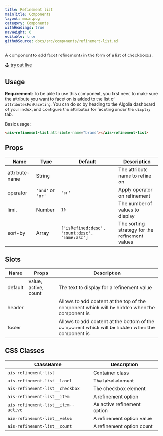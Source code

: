 ```yaml
---
title: Refinement list
mainTitle: Components
layout: main.pug
category: Components
withHeadings: true
navWeight: 6
editable: true
githubSource: docs/src/components/refinement-list.md
---
```


A component to add facet refinements in the form of a list of checkboxes.

<a class="btn btn-static-theme" href="stories/?selectedKind=RefinementList">🕹 try out live</a>

## Usage

**Requirement**: To be able to use this component, you first need to make sure the attribute you want to facet on is added to the list of `attributesForFaceting`. You can do so by heading to the Algolia dashboard of your index, and configure the attributes for faceting under the `display` tab.

Basic usage:

```html
<ais-refinement-list attribute-name="brand"></ais-refinement-list>
```

## Props

| Name           | Type              | Default                                        | Description                                    |
|----------------|-------------------|------------------------------------------------|------------------------------------------------|
| attribute-name | String            |                                                | The attribute name to refine on                |
| operator       | `'and'` or `'or'` | `'or'`                                         | Apply operator on refinement                   |
| limit          | Number            | `10`                                           | The number of values to display                |
| sort-by        | Array             | `['isRefined:desc', 'count:desc', 'name:asc']` | The sorting strategy for the refinement values |

## Slots

| Name    | Props                | Description                                                                                     |
|---------|----------------------|-------------------------------------------------------------------------------------------------|
| default | value, active, count | The text to display for a refinement value                                                      |
| header  |                      | Allows to add content at the top of the component which will be hidden when the component is    |
| footer  |                      | Allows to add content at the bottom of the component which will be hidden when the component is |

## CSS Classes

| ClassName                           | Description                 |
|-------------------------------------|-----------------------------|
| `ais-refinement-list`               | Container class             |
| `ais-refinement-list__label`        | The label element           |
| `ais-refinement-list__checkbox`     | The checkbox element        |
| `ais-refinement-list__item`         | A refinement option         |
| `ais-refinement-list__item--active` | An active refinement option |
| `ais-refinement-list__value`        | A refinement option value   |
| `ais-refinement-list__count`        | A refinement option count   |
